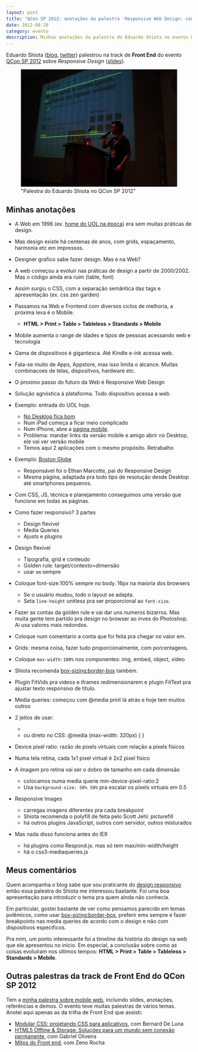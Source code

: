```yaml
---
layout: post
title: "QCon SP 2012: anotações da palestra 'Responsive Web Design: conteúdo em todos devices' do Eduardo Shiota"
date: 2012-08-20
category: evento
description: Minhas anotações da palestra do Eduardo Shiota no evento QCon SP 2012
---
```


Eduardo Shiota ([blog](http://www.eshiota.com/), [twitter](https://twitter.com/shiota)) palestrou na track de **Front End** do evento [QCon SP 2012](http://www.qconsp.com/) sobre *Responsive Design* ([slides](http://www.slideshare.net/eshiota/responsive-web-design-e-a-ubiquidade-da-web)).

<figure>
	<img src="img/posts/qconsp2012/shiota.jpg">
	<figcaption>"Palestra do Eduardo Shiota no QCon SP 2012"</figcaption>
</figure>

## Minhas anotações

- A Web em 1996 (ex. [home do UOL na época](http://web.archive.org/web/19961223175947/http://uol.com.br/)) era sem muitas práticas de design.
- Mas design existe há centenas de anos, com grids, espaçamento, harmonia etc em impressos.
- Designer grafico sabe fazer design. Mas e na Web?
- A web começou a evoluir nas práticas de design a partir de 2000/2002. Mas o código ainda era ruim (table, font)
- Assim surgiu o CSS, com a separação semântica das tags e apresentação (ex. css zen garden)
- Passamos na Web e Frontend com diversos ciclos de melhoria, a próxima leva é o Mobile.
    * **HTML > Print > Table > Tableless > Standards > Mobile**


- Mobile aumenta o range de idades e tipos de pessoas acessando web e tecnologia
- Gama de dispositivos é gigantesca. Até Kindle e-ink acessa web.
- Fala-se muito de Apps, Appstore, mas isso limita o alcance. Muitas combinacoes de telas, dispositvos, hardware etc.
- O proximo passo do futuro da Web é Responsive Web Design
- Solução agnóstica à plataforma. Todo dispositivo acessa a web.
- Exemplo: entrada do UOL hoje.
	* [No Desktop fica bom](http://www.uol.com.br)
	* Num iPad começa a ficar meio complicado
	* Num iPhone, abre a [página mobile](http://m.uol.com.br).
	* Problema: mandar links da versão mobile e amigo abrir no Desktop, ele vai ver versão mobile
	* Temos aqui 2 aplicações com o mesmo propósito. Retrabalho
- Exemplo: [Boston Globe](http://www.bostonglobe.com)
	* Responsável foi o Ethan Marcotte, pai do Responsive Design
	* Mesma página, adaptada pra todo tipo de resolução desde Desktop até smartphones pequenos.


- Com CSS, JS, técnica e planejamento conseguimos uma versão que funcione em todas as páginas.
- Como fazer responsivo? 3 partes
	* Design flexivel
	* Media Queries
	* Ajusts e plugins
- Design flexivel
	* Tipografia, grid e conteudo
	* Golden rule: target/contexto=dimensão
	* usar `em` sempre
- Coloque font-size:100% sempre no body. 16px na maioria dos browsers
	* Se o usuário mudou, todo o layout se adapta.
	* Seta `line-height` unitless pra ser proporcional ao `font-size`.
- Fazer as contas da golden rule e vai dar uns numeros bizarros. Mas muita gente tem partido pra design no browser ao inves do Photoshop. Ai usa valores mais redondos.
- Coloque num comentario a conta que foi feita pra chegar no valor em.


- Grids: mesma coisa, fazer tudo proporcionalmente, com porcentagens.
- Coloque `max-width:100%` nos componentes: img, embed, object, video
- Shiota recomenda [box-sizing:border-box](/css-box-sizing-border-box/) também.
- Plugin FitVids pra videos e iframes redimensionarem e plugin FitText pra ajustar texto responsivo de título.
- Media queries: começou com @media print lá atrás e hoje tem muitos outros
- 2 jeitos de usar:
	* <link rel="stylesheet" href="estilo.css" media="(max-width: 700px)">
	* ou direto no CSS: @media (max-width: 320px) { }
- Device pixel ratio: razão de pixels virtuais com relação a pixels físicos
- Numa tela retina, cada 1x1 pixel virtual é 2x2 pixel fisico
- A imagem pro retina vai ser o dobro de tamanho em cada dimensão
	* colocamos numa media querie min-device-pixel-ratio:2
	* Usa `background-size: 50% 50%` pra escalar os pixels virtuais em 0.5
- Responsive Images
	* carregas imagens diferentes pra cada breakpoint
	* Shiota recomenda o polyfill de <picture> feita pelo Scott Jehl: picturefill
	* há outros plugins JavaScript, outros com servidor, outros misturados
- Mas nada disso funciona antes do IE9
	* há plugins como Respond.js. mas só tem max/min-width/height 
	* há o css3-mediaqueries.js

## Meus comentários

Quem acompanha o blog sabe que sou praticante do [design responsivo](/responsive-web-design/) então essa palestra do Shiota me interessou bastante. Foi uma boa apresentação para introduzir o tema pra quem ainda não conhecia.

Em particular, gostei bastante de ver como pensamos parecido em temas polêmicos, como usar [box-sizing:border-box](/css-box-sizing-border-box/), preferir ems sempre e fazer breakpoints nas media queries de acordo com o design e não com dispositivos específicos.

Pra mim, um ponto interessante foi a timeline da história do design na web que ele apresentou no início. Em especial, a conclusão sobre como as coisas evoluíram nos últimos tempos: **HTML > Print > Table > Tableless > Standards > Mobile**.

## Outras palestras da track de Front End do QCon SP 2012

Tem a [minha palestra sobre mobile web](/palestra-mobile-web/), incluindo slides, anotações, referências e demos. O evento teve muitas palestras de vários temas. Anotei aqui apenas as da trilha de Front End que assisti:

* [Modular CSS: projetando CSS para aplicativos](/qconsp-modular-css-bernard-de-luna/), com Bernard De Luna
* [HTML5 Offline & Storage: Soluções para um mundo sem conexão permanente](/qconsp-html5-offline-storage-gabriel-oliveira/), com Gabriel Oliveira
* [Mitos do Front end](/qconsp-mitos-frontend-zeno-rocha/), com Zeno Rocha

